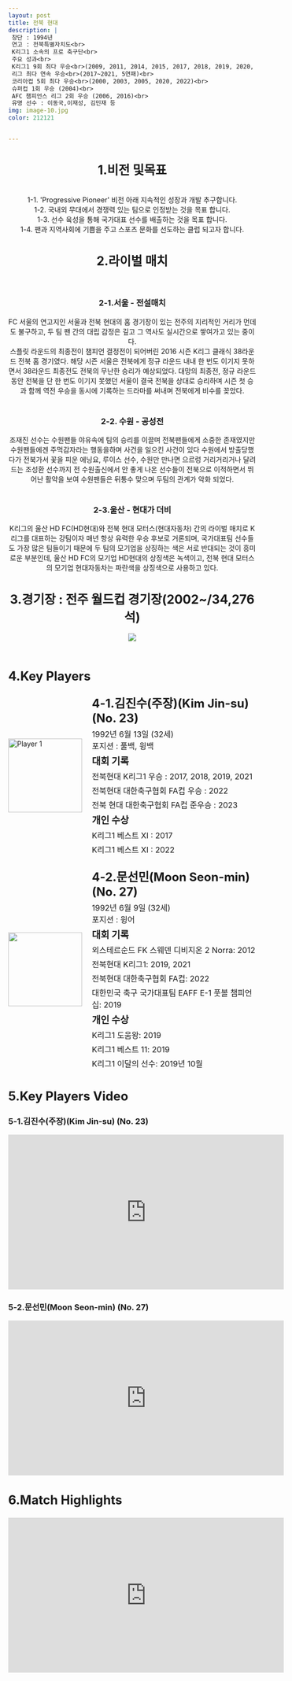 ```yaml
---
layout: post
title: 전북 현대
description: |
 창단 : 1994년  
 연고 : 전북특별자치도<br> 
 K리그1 소속의 프로 축구단<br>
 주요 성과<br>
 K리그1 9회 최다 우승<br>(2009, 2011, 2014, 2015, 2017, 2018, 2019, 2020, 2021)<br>
 리그 최다 연속 우승<br>(2017~2021, 5연패)<br>
 코리아컵 5회 최다 우승<br>(2000, 2003, 2005, 2020, 2022)<br>
 슈퍼컵 1회 우승 (2004)<br>
 AFC 챔피언스 리그 2회 우승 (2006, 2016)<br>
 유명 선수 : 이동국,이재성, 김민재 등
img: image-10.jpg
color: 212121


---
```


<html>
<head>
  <title>Hyundai Motors Jeonbuk</title>
  <style>
    .player-info {
      display: flex;
      align-items: center;
      margin-bottom: 20px;
    }
    .player-info img {
      width: 150px;
      height: 150px;
      margin-right: 20px;
    }
    .player-info h3 {
      font-size: 24px;
      margin: 0;
    }
    .player-info p {
      font-size: 16px;
      margin: 5px 0;
    }
    h1{
      font-size: 25px;
    }
  </style>
</head>
<body>
  <header>
   <h1>1.비전 및목표</h1><br>
   1-1. 'Progressive Pioneer' 비전 아래 지속적인 성장과 개발 추구합니다.<br>
   1-2. 국내외 무대에서 경쟁력 있는 팀으로 인정받는 것을 목표 합니다.<br>
   1-3. 선수 육성을 통해 국가대표 선수를 배출하는 것을 목표 합니다.<br>
   1-4. 팬과 지역사회에 기쁨을 주고 스포츠 문화를 선도하는 클럽 되고자 합니다.<br>
   <h1>2.라이벌 매치</h1> <br>
   <h3>2-1.서울 - 전설매치</h3> FC 서울의 연고지인 서울과 전북 현대의 홈 경기장이 있는 전주의 지리적인 거리가 먼데도 불구하고, 두 팀 팬 간의 대립 감정은 깊고 그 역사도 실시간으로 쌓여가고 있는 중이다. <br> 스플릿 라운드의 최종전이 챔피언 결정전이 되어버린 2016 시즌 K리그 클래식 38라운드 전북 홈 경기였다. 해당 시즌 서울은 전북에게 정규 라운드 내내 한 번도 이기지 못하면서 38라운드 최종전도 전북의 무난한 승리가 예상되었다. 대망의 최종전, 정규 라운드 동안 전북을 단 한 번도 이기지 못했던 서울이 결국 전북을 상대로 승리하며 시즌 첫 승과 함께 역전 우승을 동시에 기록하는 드라마를 써내며 전북에게 비수를 꽂았다.<br>
   <br><h3>2-2. 수원 - 공성전</h3> 조재진 선수는 수원팬들 야유속에 팀의 승리를 이끌며 전북팬들에게 소중한 존재였지만 수원팬들에겐 주먹감자라는 행동을하며 사건을 일으킨 사건이 있다 수원에서 방출당했다가 전북가서 꽃을 피운 에닝요, 루이스 선수, 수원만 만나면 으르렁 거리거리거나 달려드는 조성환 선수까지 전 수원출신에서 안 좋게 나온 선수들이 전북으로 이적하면서 뛰어난 활약을 보여 수원팬들은 뒤통수 맞으며 두팀의 관계가 악화 되었다. <br> 
   <br><h3>2-3.울산 - 현대가 더비</h3> K리그의 울산 HD FC(HD현대)와 전북 현대 모터스(현대자동차) 간의 라이벌 매치로 K리그를 대표하는 강팀이자 매년 항상 유력한 우승 후보로 거론되며, 국가대표팀 선수들도 가장 많은 팀들이기 때문에 두 팀의 모기업을 상징하는 색은 서로 반대되는 것이 흥미로운 부분인데, 울산 HD FC의 모기업 HD현대의 상징색은 녹색이고, 전북 현대 모터스의 모기업 현대자동차는 파란색을 상징색으로 사용하고 있다.
   <h1>3.경기장 : 전주 월드컵 경기장(2002~/34,276석)</h1>
    <img src="https://i.namu.wiki/i/ovpseUeLMnS2exCC_XW4MbToaVoHaptUWu0vzqf58ys7DGfbgxfTdtmn--vwepHaPYWxzu6fS6-qkGuJ0cnMISKtsQ-CLJ7xsVk3Wlu4P6S_TVGk0VRUSmpUBdzNQCzCX0aNYaWeXjfzBZ3SCpaeDg.webp">
  </header>
  <main>
    <section>
      <h1>4.Key Players</h1>
      <div class="player-info">
        <img src="https://i.namu.wiki/i/Xr61GFYGSfKoCoODWCQNxZmMIJCkPevFkd0_3tQUlzwZiqf8JGE7I7gBE8SIgDMscXkd-KQLoD_gh9AcB1MyMX5aXUz9NhSCNBFzMp2vkIgPQRdim4X4x5OWBUBuZ5rlTyQsEfCwcLQl_25-fwxROQ.webp" alt="Player 1">
        <div>
          <h3>4-1.김진수(주장)(Kim Jin-su) (No. 23)</h3>
          <p>1992년 6월 13일 (32세) <br>포지션 : 풀백, 윙백 <br> </p> 
          <p><strong style="font-size: 1.2em;">대회 기록</strong></p>
          <p>전북현대 K리그1 우승 : 2017, 2018, 2019, 2021</p>
          <p>전북현대 대한축구협회 FA컵 우승 : 2022</p>
          <p>전북 현대 대한축구협회 FA컵 준우승 : 2023</p>
          <p><strong style="font-size: 1.2em;">개인 수상</strong></p>
          <p>K리그1 베스트 XI : 2017</p>
          <p>K리그1 베스트 XI : 2022</p>
        </div>
      </div>
      <div class="player-info">
        <img src="https://i.namu.wiki/i/n7R-uHq5crwGpufvFSWjRaNY-X6t3Li6QUyv2WjijBADGcMaAyTnOajLiKRRbjX6ZGy2idy0HxE4N4BRWyarp5PPQ8xrlEZINqXNykIY7kjJtC2Gkv9h1jsjrNNKYn6bEEwsHSlA5o248w7zqvXKgw.webp">
        <div>
          <h3>4-2.문선민(Moon Seon-min) (No. 27)</h3>
          <p>1992년 6월 9일 (32세) <br> 포지션 : 윙어</p>
          <p><strong style="font-size: 1.2em;">대회 기록</strong></p>
          <p>외스테르순드 FK 스웨덴 디비지온 2 Norra: 2012</p>
          <p>전북현대 K리그1: 2019, 2021</p>
          <p>전북현대 대한축구협회 FA컵: 2022</p>
          <p>대한민국 축구 국가대표팀 EAFF E-1 풋볼 챔피언십: 2019</p>
          <p><strong style="font-size: 1.2em;">개인 수상</strong></p>
          <p>K리그1 도움왕: 2019</p>
          <p>K리그1 베스트 11: 2019</p>
          <p>K리그1 이달의 선수: 2019년 10월</p>
        </div>
      </div>
    </section>
    <section>
      <h1>5.Key Players Video</h1>
      <h4>
      <h3>5-1.김진수(주장)(Kim Jin-su) (No. 23)</h3>
      <iframe width="560" height="315" src="https://www.youtube.com/embed/CLky8ka4Do0" frameborder="0" allow="accelerometer; autoplay; encrypted-media; gyroscope; picture-in-picture" allowfullscreen></iframe>
      <h3>5-2.문선민(Moon Seon-min) (No. 27)</h3>
      <iframe width="560" height="315" src="https://www.youtube.com/embed/7ZvQQ5tVUdY" frameborder="0" allow="accelerometer; autoplay; encrypted-media; gyroscope; picture-in-picture" allowfullscreen></iframe>
      </h4> 
    </section>
    <section>
      <h1>6.Match Highlights</h1>
      <iframe width="560" height="315" src="https://www.youtube.com/embed/AlXdJ2HAEhE" frameborder="0" allow="accelerometer; autoplay; encrypted-media; gyroscope; picture-in-picture" allowfullscreen></iframe>
    </section>
  </main>
</body>
</html>






